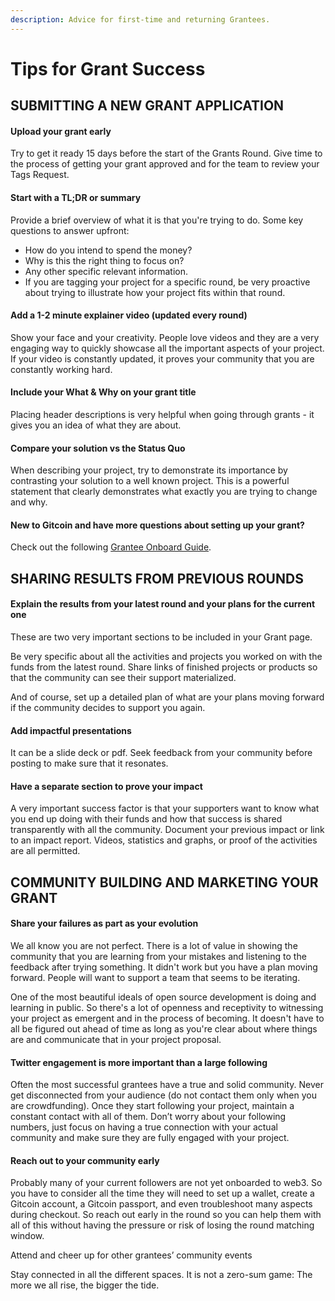 ```yaml
---
description: Advice for first-time and returning Grantees.
---
```


# Tips for Grant Success

## SUBMITTING A NEW GRANT APPLICATION

#### Upload your grant early

Try to get it ready 15 days before the start of the Grants Round. Give time to the process of getting your grant approved and for the team to review your Tags Request.

#### Start with a TL;DR or summary

Provide a brief overview of what it is that you're trying to do. Some key questions to answer upfront:

* How do you intend to spend the money?&#x20;
* Why is this the right thing to focus on?&#x20;
* Any other specific relevant information.&#x20;
* If you are tagging your project for a specific round, be very proactive about trying to illustrate how your project fits within that round.

#### Add a 1-2 minute explainer video (updated every round)

Show your face and your creativity. People love videos and they are a very engaging way to quickly showcase all the important aspects of your project. If your video is constantly updated, it proves your community that you are constantly working hard.

#### Include your What & Why on your grant title

Placing header descriptions is very helpful when going through grants - it gives you an idea of what they are about.

#### Compare your solution vs the Status Quo

When describing your project, try to demonstrate its importance by contrasting your solution to a well known project. This is a powerful statement that clearly demonstrates what exactly you are trying to change and why.

#### New to Gitcoin and have more questions about setting up your grant?

Check out the following [Grantee Onboard Guide](https://www.notion.so/gitcoin/Gitcoin-Grantee-Onboarding-Document-bbfe106a32534fb5a011f09c121257c3).

## SHARING RESULTS FROM PREVIOUS ROUNDS

#### Explain the results from your latest round and your plans for the current one

These are two very important sections to be included in your Grant page.

Be very specific about all the activities and projects you worked on with the funds from the latest round. Share links of finished projects or products so that the community can see their support materialized.

And of course, set up a detailed plan of what are your plans moving forward if the community decides to support you again.

#### Add impactful presentations

It can be a slide deck or pdf. Seek feedback from your community before posting to make sure that it resonates.&#x20;

#### Have a separate section to prove your impact

A very important success factor is that your supporters want to know what you end up doing with their funds and how that success is shared transparently with all the community. Document your previous impact or link to an impact report. Videos, statistics and graphs, or proof of the activities are all permitted.

## COMMUNITY BUILDING AND MARKETING YOUR GRANT&#x20;

#### Share your failures as part as your evolution

We all know you are not perfect. There is a lot of value in showing the community that you are learning from your mistakes and listening to the feedback after trying something. It didn't work but you have a plan moving forward. People will want to support a team that seems to be iterating.

One of the most beautiful ideals of open source development is doing and learning in public. So there's a lot of openness and receptivity to witnessing your project as emergent and in the process of becoming. It doesn't have to all be figured out ahead of time as long as you're clear about where things are and communicate that in your project proposal.

#### Twitter engagement is more important than a large following

Often the most successful grantees have a true and solid community. Never get disconnected from your audience (do not contact them only when you are crowdfunding). Once they start following your project, maintain a constant contact with all of them. Don’t worry about your following numbers, just focus on having a true connection with your actual community and make sure they are fully engaged with your project.

#### Reach out to your community early

Probably many of your current followers are not yet onboarded to web3. So you have to consider all the time they will need to set up a wallet, create a Gitcoin account, a Gitcoin passport, and even troubleshoot many aspects during checkout. So reach out early in the round so you can help them with all of this without having the pressure or risk of losing the round matching window.

Attend and cheer up for other grantees’ community events

Stay connected in all the different spaces. It is not a zero-sum game: The more we all rise, the bigger the tide.
